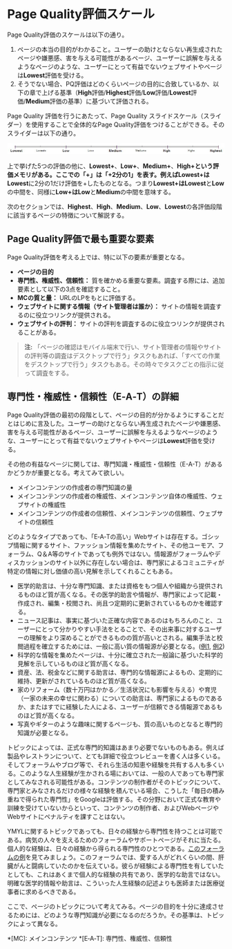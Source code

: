 # Page Quality評価スケール

Page Quality評価のスケールは以下の通り。

1. ページの本当の目的がわかること。ユーザーの助けとならない再生成されたページや嫌悪感、害を与える可能性があるページ、ユーザーに誤解を与えるようなページのような、ユーザーにとって有益でないウェブサイトやページは**Lowest**評価を受ける。
2. そうでない場合、PQ評価はどのくらいページの目的に合致しているか、以下の章で上げる基準（**High**評価/**Highest**評価/**Low**評価/**Lowest**評価/**Medium**評価の基準）に基づいて評価される。

Page Quality 評価を行うにあたって、Page Quality スライドスケール（スライダー）を使用することで全体的なPage Quality評価をつけることができる。そのスライダーは以下の通り。

![Page Quality評価スケールの画像](../images/page-quality-rating-scale.jpg)

上で挙げた5つの評価の他に、**Lowest+**、**Low+**、**Medium+**、**High+**という評価メモリがある。ここでの「+」は「+2分の1」を表す。例えば**Lowest+**は**Lowest**に2分の1だけ評価を+したものとなる。つまり**Lowest+**は**Lowest**と**Low**の中間を、同様に**Low+**は**Low**と**Medium**の中間を意味する。

次のセクションでは、**Highest**、**High**、**Medium**、**Low**、**Lowest**の各評価段階に該当するページの特徴について解説する。

## Page Quality評価で最も重要な要素

Page Quality評価を考える上では、特に以下の要素が重要となる。

- **ページの目的**
- **専門性、権威性、信頼性：** 質を確かめる重要な要素。調査する際には、追加要素として以下の3点を確認すること。
- **MCの質と量：** URLのLPをもとに評価する。
- **ウェブサイトに関する情報（サイト管理者は誰か）：** サイトの情報を調査するのに役立つリンクが提供される。
- **ウェブサイトの評判：** サイトの評判を調査するのに役立つリンクが提供されることがある。

> **注:** 「ページの確認はモバイル端末で行い、サイト管理者の情報やサイトの評判等の調査はデスクトップで行う」タスクもあれば、「すべての作業をデスクトップで行う」タスクもある。その時々でタスクごとの指示に従って調査をする。

## 専門性・権威性・信頼性（E‑A‑T）の詳細

Page Quality評価の最初の段階として、ページの目的が分かるようにすることだとはじめに言及した。ユーザーの助けとならない再生成されたページや嫌悪感、害を与える可能性があるページ、ユーザーに誤解を与えるようなページのような、ユーザーにとって有益でないウェブサイトやページは**Lowest**評価を受ける。

その他の有益なページに関しては、専門知識・権威性・信頼性（E-A-T）があるかどうかが重要となる。考えてみて欲しい。

- メインコンテンツの作成者の専門知識の量
- メインコンテンツの作成者の権威性、メインコンテンツ自体の権威性、ウェブサイトの権威性
- メインコンテンツの作成者の信頼性、メインコンテンツの信頼性、ウェブサイトの信頼性

どのようなタイプであっても、「E‑A‑Tの高い」Webサイトは存在する。ゴシップ情報に関するサイト、ファッション情報を集めたサイト、その他ユーモア、フォーラム、Q＆A等のサイトであっても例外ではない。情報源がフォーラムやディスカッションのサイト以外に存在しない場合は、専門家によるコミュニティが特定の情報に対し価値の高い見解を示してくれることもある。

- 医学的助言は、十分な専門知識、または資格をもつ個人や組織から提供されるものほど質が高くなる。その医学的助言や情報が、専門家によって記載・作成され、編集・校閲され、尚且つ定期的に更新されているものかを確認する。
- ニュース記事は、事実に基づいた正確な内容であるのはもちろんのこと、ユーザーにとって分かりやすい手法をとることで、その出来事に対するユーザーの理解をより深めることができるものの質が高いとされる。編集手法と校閲過程を確立するためには、一般に高い質の情報源が必要となる。([例1](https://static.googleusercontent.com/media/www.google.com/en//insidesearch/howsearchworks/assets/GG/news-editorial-policy1.jpg), [例2](https://static.googleusercontent.com/media/www.google.com/en//insidesearch/howsearchworks/assets/GG/news-editorial-policy2.jpg))
- 科学的な情報を集めたページは、十分に確立された一般論に基づいた科学的見解を示しているものほど質が高くなる。
- 資産、法、税金などに関する助言は、専門的な情報源によるもの、定期的に維持、更新がされているものほど質が高くなる。
- 家のリフォーム（数十万円はかかる／生活状況にも影響を与える）や育児（一家の未来の幸せに関わる）についての助言は、専門家によるものであるか、またはすでに経験した人による、ユーザーが信頼できる情報源であるものほど質が高くなる。
- 写真やギターのような趣味に関するページも、質の高いものとなると専門的知識が必要となる。

トピックによっては、正式な専門的知識はあまり必要でないものもある。例えば製品やレストランについて、とても詳細で役立つレビューを書く人は多くいる。そしてフォーラムやブログ等で、それら生活の知恵や経験を共有する人も多くいる。このような人生経験が生かされる場においては、一般の人であっても専門家としてみなされる可能性がある。コンテンツの制作者がそのトピックについて、専門家とみなされるだけの様々な経験を積んでいる場合、こうした「毎日の積み重ねで得られた専門性」をGoogleは評価する。その分野において正式な教育や訓練を受けていないからといって、コンテンツの制作者、およびWebページやWebサイトにペナルティを課すことはない。

YMYLに関するトピックであっても、日々の経験から専門性を持つことは可能である。病気の人々を支えるためのフォーラムやサポートページがそれに当たる。個人的な経験は、日々の経験から得られる専門性のひとつである。[このフォーラムの例](https://static.googleusercontent.com/media/www.google.com/en//insidesearch/howsearchworks/assets/GG/CancerCompass.jpg)を見てみましょう。このフォーラムでは、愛する人がどれくらいの間、肝臓がんと闘病していたのかを伝えている。彼らが経験による専門性を有していたとしても、これはあくまで個人的な経験の共有であり、医学的な助言ではない。明確な医学的情報や助言は、こういった人生経験の記述よりも医師または医療従事者に求めるべきである。

ここで、ページのトピックについて考えてみる。ページの目的を十分に達成させるためには、どのような専門知識が必要になるのだろうか。その基準は、トピックによって異なる。

*[MC]: メインコンテンツ
*[E‑A‑T]: 専門性、権威性、信頼性
